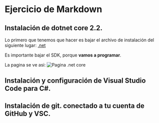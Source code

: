#   Ejercicio de Markdown


##   Instalación de dotnet core 2.2. 
Lo primero que tenemos que hacer es bajar el 
archivo de instalación del siguiente lugar:
[.net](https://dotnet.microsoft.com/download/dotnet-core/3.0)

Es importante bajar el SDK, porque **vamos a programar**.

La pagina se ve asi:
![Pagina .net core](DotnetIMG.PNG)

##   Instalación y configuración de Visual Studio Code para C#.


##   Instalación de git. conectado a tu cuenta de GitHub y VSC.
